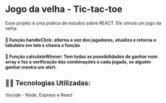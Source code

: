 # Jogo da velha - Tic-tac-toe

Esse projeto é uma prática de estudos sobre REACT.
Ele simula um jogo da velha. 

#### :small_blue_diamond: Função handleClick: alterna a vez dos jagadores, atualiza e retorna o tabuleiro em tela e chama a função 

#### :small_blue_diamond: Função calculateWinner: Tem todas as possibilidades de ganhar num array e faz a verificação das combinações a cada jogada, se alguém ganhar mostra um alert. 

 
## 👨‍💻 Tecnologias Utilizadas:

Vscode - Node, Express e React